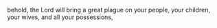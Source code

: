 behold, the Lord will bring a great plague on your people, your children, your wives, and all your possessions,
